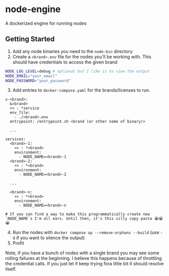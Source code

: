 # node-engine

A dockerized engine for running nodes

## Getting Started

1. Add any node binaries you need to the `node-bin` directory
2. Create a `<brand>.env` file for the nodes you'll be working with. This should have credentials to access the given brand

```sh
NODE_LOG_LEVEL=debug # optional but I like it to view the output
NODE_EMAIL="your_email"
NODE_PASSWORD="your_password"
```

3. Add entries to `docker-compose.yaml` for the brands/licenses to run.

```docker-compose
x-<brand>:
  &<brand>
  << : *service
  env_file:
    - ./<brand>.env
  entrypoint: /entrypoint.sh <brand (or other name of binary)>

  ...

services:
  <brand>-1:
    << : *<brand>
    environment:
      - NODE_NAME=<brand>-1
  <brand>-2:
    << : *<brand>
    environment:
      - NODE_NAME=<brand>-2

  ...

  <brand>-n:
    << : *<brand>
    environment:
      - NODE_NAME=<brand>-n

# If you can find a way to make this programmatically create new `NODE_NAME`s I'm all ears. Until then, it's this silly copy pasta 😭😭😭
```

4. Run the nodes with `docker compose up --remove-orphans --build` (use `-d` if you want to silence the output)
6. Profit


Note, if you have a bunch of nodes with a single brand you may see some rolling failures at the beginning. I believe this happens because of throttling the credential calls. If you just let if keep trying fora little bit it should resolve itself.
